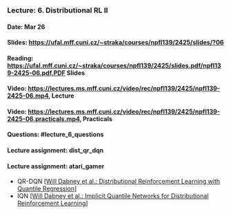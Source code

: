 ### Lecture: 6. Distributional RL II
#### Date: Mar 26
#### Slides: https://ufal.mff.cuni.cz/~straka/courses/npfl139/2425/slides/?06
#### Reading: https://ufal.mff.cuni.cz/~straka/courses/npfl139/2425/slides.pdf/npfl139-2425-06.pdf,PDF Slides
#### Video: https://lectures.ms.mff.cuni.cz/video/rec/npfl139/2425/npfl139-2425-06.mp4, Lecture
#### Video: https://lectures.ms.mff.cuni.cz/video/rec/npfl139/2425/npfl139-2425-06.practicals.mp4, Practicals
#### Questions: #lecture_6_questions
#### Lecture assignment: dist_qr_dqn
#### Lecture assignment: atari_gamer

- QR-DQN [[Will Dabney et al.: Distributional Reinforcement Learning with Quantile Regression](https://arxiv.org/abs/1710.10044)]
- IQN [[Will Dabney et al.: Implicit Quantile Networks for Distributional Reinforcement Learning](https://arxiv.org/abs/1806.06923)]
